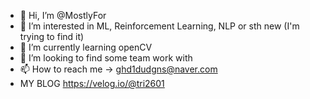 - 👋 Hi, I’m @MostlyFor
- 👀 I’m interested in ML, Reinforcement Learning, NLP or sth new (I'm trying to find it)
- 🌱 I’m currently learning openCV
- 💞️ I’m looking to find some team work with
- 📫 How to reach me -> ghd1dudgns@naver.com
- MY BLOG
https://velog.io/@tri2601

<!---
MostlyFor/MostlyFor is a ✨ special ✨ repository because its `README.md` (this file) appears on your GitHub profile.
You can click the Preview link to take a look at your changes.
--->
